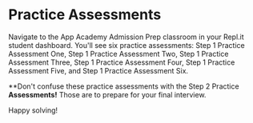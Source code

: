 # Practice Assessments

Navigate to the App Academy Admission Prep classroom in your Repl.it student
dashboard. You'll see six practice assessments: Step 1 Practice Assessment One, Step 1 Practice Assessment Two, Step 1 Practice Assessment Three, Step 1 Practice Assessment Four, Step 1 Practice Assessment Five, and Step 1 Practice Assessment Six.

**Don't confuse these practice assessments with the Step 2 Practice
**Assessments!** Those are to prepare for your final interview.

Happy solving!
